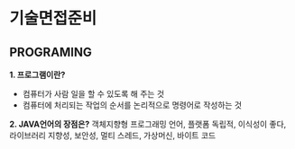 # 기술면접준비

## PROGRAMING
**1. 프로그램이란?**
- 컴퓨터가 사람 일을 할 수 있도록 해 주는 것
- 컴퓨터에 처리되는 작업의 순서를 논리적으로 명령어로 작성하는 것

**2. JAVA언어의 장점은?**
객체지향형 프로그래밍 언어, 플랫폼 독립적, 이식성이 좋다, 라이브러리 지향성, 보안성, 멀티 스레드, 가상머신, 바이트 코드


